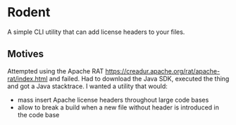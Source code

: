 # Rodent
A simple CLI utility that can add license headers to your files.

## Motives
Attempted using the Apache RAT https://creadur.apache.org/rat/apache-rat/index.html
and failed. Had to download the Java SDK, executed the thing and got a
Java stacktrace. I wanted a utility that would:

* mass insert Apache license headers throughout large code bases
* allow to break a build when a new file without header is introduced
  in the code base
